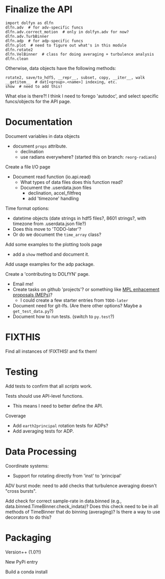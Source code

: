 Finalize the API
===================

    import dolfyn as dlfn
    dlfn.adv  # for adv-specific funcs
    dlfn.adv.correct_motion  # only in dolfyn.adv for now?
    dlfn.adv.TurbBinner
    dlfn.adp  # for adp-specific funcs
    dlfn.plot  # need to figure out what's in this module
    dlfn.rotate2
    dlfn.VelBinner  # class for doing averaging + turbulence analysis
    dlfn.clean

Otherwise, data objects have the following methods:

    rotate2, save/to_hdf5, __repr__, subset, copy, __iter__, walk
    __getitem__  # dat[<group>.<name>] indexing, etc.
    show  # need to add this!
    
What else is there?! I think I need to forego 'autodoc', and select specific funcs/objects for the API page.


Documentation
====

Document variables in data objects
- document `props` attribute.
  - declination
  - use radians everywhere? (started this on branch: `reorg-radians`)

Create a file I/O page
- Document read function (io.api.read)
  - What types of data files does this function read?
  - Document the .userdata.json files
    - declination, accel_filtfreq
    - add 'timezone' handling

Time format options:
- datetime objects (date strings in hdf5 files?, 8601 strings?, with timezone from .userdata.json file?)
- Does this move to 'TODO-later'?
- Or do we document the ``time_array`` class?

Add some examples to the plotting tools page
- add a ``show`` method and document it.

Add usage examples for the adp package.

Create a 'contributing to DOLfYN' page.
- Email me!
- Create tasks on github 'projects'? or something like [MPL enhacement proposals (MEPs)](https://matplotlib.org/devel/MEP/index.html)?
  - I could create a few starter entries from `TODO-later`
- Document need for git-lfs. (Are there other options? Maybe a `get_test_data.py`?)
- Document how to run tests. (switch to `py.test`?)

FIXTHIS
=======

Find all instances of !FIXTHIS! and fix them!

Testing
======

Add tests to confirm that all *scripts* work.

Tests should use API-level functions.
- This means I need to better define the API.

Coverage
- Add `earth2principal` rotation tests for ADPs?
- Add averaging tests for ADP.

Data Processing
========

Coordinate systems:
- Support for rotating directly from 'inst' to 'principal'

ADV burst mode: need to add checks that turbulence averaging doesn't "cross bursts".

Add check for correct sample-rate in data.binned (e.g., data.binned.TimeBinner.check_indata)? Does this check need to be in all methods of TimeBinner that do binning (averaging)? Is there a way to use decorators to do this?

Packaging
===========

Version++ (1.0?!)

New PyPi entry

Build a conda install
